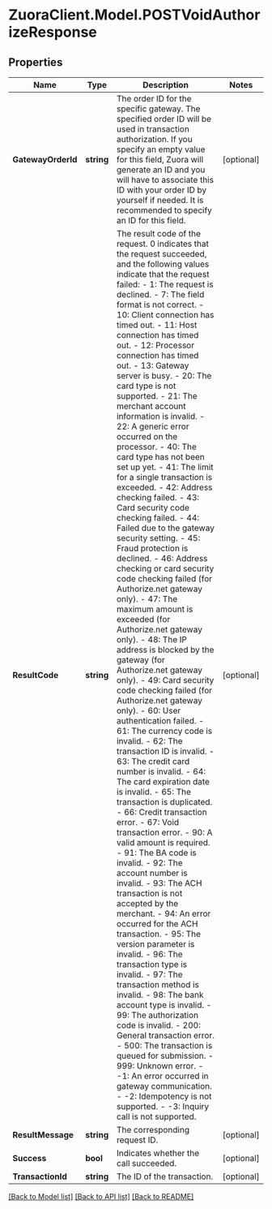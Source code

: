 # ZuoraClient.Model.POSTVoidAuthorizeResponse

## Properties

Name | Type | Description | Notes
------------ | ------------- | ------------- | -------------
**GatewayOrderId** | **string** | The order ID for the specific gateway.  The specified order ID will be used in transaction authorization. If you specify an empty value for this field, Zuora will generate an ID and you will have to associate this ID with your order ID by yourself if needed. It is recommended to specify an ID for this field.  | [optional] 
**ResultCode** | **string** | The result code of the request.   0 indicates that the request succeeded, and the following values indicate that the request failed:   - 1: The request is declined.   - 7: The field format is not correct.   - 10: Client connection has timed out.   - 11: Host connection has timed out.   - 12: Processor connection has timed out.   - 13: Gateway server is busy.   - 20: The card type is not supported.   - 21: The merchant account information is invalid.   - 22: A generic error occurred on the processor.   - 40: The card type has not been set up yet.   - 41: The limit for a single transaction is exceeded.   - 42: Address checking failed.   - 43: Card security code checking failed.   - 44: Failed due to the gateway security setting.   - 45: Fraud protection is declined.   - 46: Address checking or card security code checking failed (for Authorize.net gateway only).   - 47: The maximum amount is exceeded (for Authorize.net gateway only).   - 48: The IP address is blocked by the gateway (for Authorize.net gateway only).   - 49: Card security code checking failed (for Authorize.net gateway only).   - 60: User authentication failed.   - 61: The currency code is invalid.   - 62: The transaction ID is invalid.   - 63: The credit card number is invalid.   - 64: The card expiration date is invalid.   - 65: The transaction is duplicated.   - 66: Credit transaction error.   - 67: Void transaction error.   - 90: A valid amount is required.   - 91: The BA code is invalid.   - 92: The account number is invalid.   - 93: The ACH transaction is not accepted by the merchant.   - 94: An error occurred for the ACH transaction.   - 95: The version parameter is invalid.   - 96: The transaction type is invalid.   - 97: The transaction method is invalid.   - 98: The bank account type is invalid.   - 99: The authorization code is invalid.   - 200: General transaction error.   - 500: The transaction is queued for submission.   - 999: Unknown error.   - -1: An error occurred in gateway communication.   - -2: Idempotency is not supported.   - -3: Inquiry call is not supported.  | [optional] 
**ResultMessage** | **string** | The corresponding request ID. | [optional] 
**Success** | **bool** | Indicates whether the call succeeded. | [optional] 
**TransactionId** | **string** | The ID of the transaction. | [optional] 

[[Back to Model list]](../README.md#documentation-for-models) [[Back to API list]](../README.md#documentation-for-api-endpoints) [[Back to README]](../README.md)

